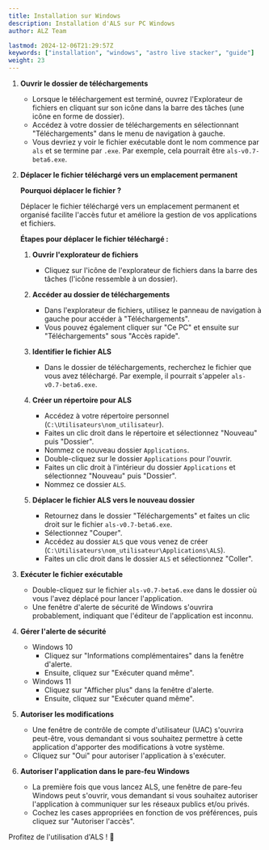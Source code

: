```yaml
---
title: Installation sur Windows
description: Installation d'ALS sur PC Windows
author: ALZ Team

lastmod: 2024-12-06T21:29:57Z
keywords: ["installation", "windows", "astro live stacker", "guide"]
weight: 23
---
```


1. **Ouvrir le dossier de téléchargements**
   - Lorsque le téléchargement est terminé, ouvrez l'Explorateur de fichiers en cliquant sur son icône dans la barre 
   des tâches (une icône en forme de dossier).
   - Accédez à votre dossier de téléchargements en sélectionnant "Téléchargements" dans le menu de navigation à gauche.
   - Vous devriez y voir le fichier exécutable dont le nom commence par `als` et se termine par `.exe`. Par exemple, 
   cela pourrait être `als-v0.7-beta6.exe`.

2. **Déplacer le fichier téléchargé vers un emplacement permanent**

   **Pourquoi déplacer le fichier ?**

   Déplacer le fichier téléchargé vers un emplacement permanent et organisé facilite l'accès futur et améliore la 
   gestion de vos applications et fichiers.

   **Étapes pour déplacer le fichier téléchargé :**

   1. **Ouvrir l'explorateur de fichiers**
      - Cliquez sur l'icône de l'explorateur de fichiers dans la barre des tâches (l'icône ressemble à un dossier).

   2. **Accéder au dossier de téléchargements**
      - Dans l'explorateur de fichiers, utilisez le panneau de navigation à gauche pour accéder à "Téléchargements".
      - Vous pouvez également cliquer sur "Ce PC" et ensuite sur "Téléchargements" sous "Accès rapide".

   3. **Identifier le fichier ALS**
      - Dans le dossier de téléchargements, recherchez le fichier que vous avez téléchargé. Par exemple, il pourrait 
      s'appeler `als-v0.7-beta6.exe`.

   4. **Créer un répertoire pour ALS**
      - Accédez à votre répertoire personnel (`C:\Utilisateurs\nom_utilisateur`).
      - Faites un clic droit dans le répertoire et sélectionnez "Nouveau" puis "Dossier".
      - Nommez ce nouveau dossier `Applications`.
      - Double-cliquez sur le dossier `Applications` pour l'ouvrir.
      - Faites un clic droit à l'intérieur du dossier `Applications` et sélectionnez "Nouveau" puis "Dossier".
      - Nommez ce dossier `ALS`.

   5. **Déplacer le fichier ALS vers le nouveau dossier**
      - Retournez dans le dossier "Téléchargements" et faites un clic droit sur le fichier `als-v0.7-beta6.exe`.
      - Sélectionnez "Couper".
      - Accédez au dossier `ALS` que vous venez de créer (`C:\Utilisateurs\nom_utilisateur\Applications\ALS`).
      - Faites un clic droit dans le dossier `ALS` et sélectionnez "Coller".

3. **Exécuter le fichier exécutable**
   - Double-cliquez sur le fichier `als-v0.7-beta6.exe` dans le dossier où vous l'avez déplacé pour lancer l'application.
   - Une fenêtre d'alerte de sécurité de Windows s'ouvrira probablement, indiquant que l'éditeur de l'application est 
   inconnu.

4. **Gérer l'alerte de sécurité**
   - Windows 10
     - Cliquez sur "Informations complémentaires" dans la fenêtre d'alerte.
     - Ensuite, cliquez sur "Exécuter quand même".
   - Windows 11
     - Cliquez sur "Afficher plus" dans la fenêtre d'alerte.
     - Ensuite, cliquez sur "Exécuter quand même".

5. **Autoriser les modifications**
   - Une fenêtre de contrôle de compte d'utilisateur (UAC) s'ouvrira peut-être, vous demandant si vous souhaitez 
   permettre à cette application d'apporter des modifications à votre système.
   - Cliquez sur "Oui" pour autoriser l'application à s'exécuter.

6. **Autoriser l'application dans le pare-feu Windows**
   - La première fois que vous lancez ALS, une fenêtre de pare-feu Windows peut s'ouvrir, vous demandant si vous 
   souhaitez autoriser l'application à communiquer sur les réseaux publics et/ou privés.
   - Cochez les cases appropriées en fonction de vos préférences, puis cliquez sur "Autoriser l'accès".

Profitez de l'utilisation d'ALS ! 🚀
